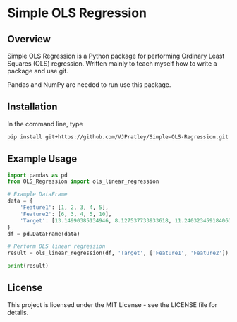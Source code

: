 # Simple OLS Regression

## Overview

Simple OLS Regression is a Python package for performing Ordinary Least Squares (OLS) regression. Written mainly to teach myself how to write a package and use git.

Pandas and NumPy are needed to run use this package.

## Installation
In the command line, type
```bash
pip install git+https://github.com/VJPratley/Simple-OLS-Regression.git
```

## Example Usage

```python
import pandas as pd
from OLS_Regression import ols_linear_regression

# Example DataFrame
data = {
    'Feature1': [1, 2, 3, 4, 5],
    'Feature2': [6, 3, 4, 5, 10],
    'Target': [13.14990385134946, 8.127537733933618, 11.240323459184067, 14.171663207243501, 25.117915262039194]
}
df = pd.DataFrame(data)

# Perform OLS linear regression
result = ols_linear_regression(df, 'Target', ['Feature1', 'Feature2'])

print(result)
```



## License
This project is licensed under the MIT License - see the LICENSE file for details.
